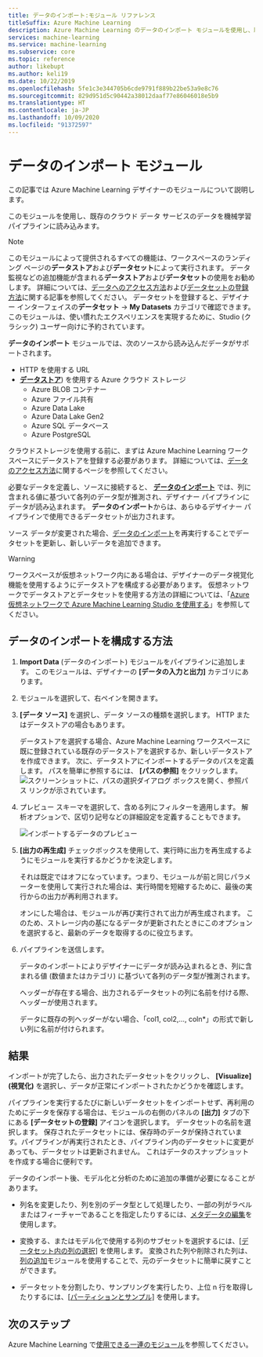 ```yaml
---
title: データのインポート:モジュール リファレンス
titleSuffix: Azure Machine Learning
description: Azure Machine Learning のデータのインポート モジュールを使用し、既存のクラウド データ サービスのデータを機械学習パイプラインに読み込む方法を学習します。
services: machine-learning
ms.service: machine-learning
ms.subservice: core
ms.topic: reference
author: likebupt
ms.author: keli19
ms.date: 10/22/2019
ms.openlocfilehash: 5fe1c3e344705b6cde9791f889b22be53a9e8c76
ms.sourcegitcommit: 829d951d5c90442a38012daaf77e86046018e5b9
ms.translationtype: HT
ms.contentlocale: ja-JP
ms.lasthandoff: 10/09/2020
ms.locfileid: "91372597"
---
```

# <a name="import-data-module"></a>データのインポート モジュール

この記事では Azure Machine Learning デザイナーのモジュールについて説明します。

このモジュールを使用し、既存のクラウド データ サービスのデータを機械学習パイプラインに読み込みます。 

> [!Note]
> このモジュールによって提供されるすべての機能は、ワークスペースのランディング ページの**データストア**および**データセット**によって実行されます。 データ監視などの追加機能が含まれる**データストア**および**データセット**の使用をお勧めします。 詳細については、[データへのアクセス方法](../how-to-access-data.md)および[データセットの登録方法](../how-to-create-register-datasets.md)に関する記事を参照してください。
> データセットを登録すると、デザイナー インターフェイスの**データセット** -> **My Datasets** カテゴリで確認できます。 このモジュールは、使い慣れたエクスペリエンスを実現するために、Studio (クラシック) ユーザー向けに予約されています。 
>

**データのインポート** モジュールでは、次のソースから読み込んだデータがサポートされます。

- HTTP を使用する URL
- [**データストア**](../how-to-access-data.md)) を使用する Azure クラウド ストレージ
    - Azure BLOB コンテナー
    - Azure ファイル共有
    - Azure Data Lake
    - Azure Data Lake Gen2
    - Azure SQL データベース
    - Azure PostgreSQL    

クラウドストレージを使用する前に、まずは Azure Machine Learning ワークスペースにデータストアを登録する必要があります。 詳細については、[データのアクセス方法](../how-to-access-data.md)に関するページを参照してください。 

必要なデータを定義し、ソースに接続すると、 **[データのインポート](./import-data.md)** では、列に含まれる値に基づいて各列のデータ型が推測され、デザイナー パイプラインにデータが読み込まれます。 **データのインポート**からは、あらゆるデザイナー パイプラインで使用できるデータセットが出力されます。

ソース データが変更された場合、[データのインポート](./import-data.md)を再実行することでデータセットを更新し、新しいデータを追加できます。

> [!WARNING]
> ワークスペースが仮想ネットワーク内にある場合は、デザイナーのデータ視覚化機能を使用するようにデータストアを構成する必要があります。 仮想ネットワークでデータストアとデータセットを使用する方法の詳細については、「[Azure 仮想ネットワークで Azure Machine Learning Studio を使用する](../how-to-enable-studio-virtual-network.md)」を参照してください。


## <a name="how-to-configure-import-data"></a>データのインポートを構成する方法

1. **Import Data** (データのインポート) モジュールをパイプラインに追加します。 このモジュールは、デザイナーの **[データの入力と出力]** カテゴリにあります。

1. モジュールを選択して、右ペインを開きます。

1. **[データ ソース]** を選択し、データ ソースの種類を選択します。 HTTP またはデータストアの場合もあります。

    データストアを選択する場合、Azure Machine Learning ワークスペースに既に登録されている既存のデータストアを選択するか、新しいデータストアを作成できます。 次に、データストアにインポートするデータのパスを定義します。 パスを簡単に参照するには、 **[パスの参照]** をクリックします。![スクリーンショットに、パスの選択ダイアログ ボックスを開く、参照パス リンクが示されています。](media/module/import-data-path.png)

1. プレビュー スキーマを選択して、含める列にフィルターを適用します。 解析オプションで、区切り記号などの詳細設定を定義することもできます。

    ![インポートするデータのプレビュー](media/module/import-data.png)

1. **[出力の再生成]** チェックボックスを使用して、実行時に出力を再生成するようにモジュールを実行するかどうかを決定します。 

    それは既定ではオフになっています。つまり、モジュールが前と同じパラメーターを使用して実行された場合は、実行時間を短縮するために、最後の実行からの出力が再利用されます。 

    オンにした場合は、モジュールが再び実行されて出力が再生成されます。 このため、ストレージ内の基になるデータが更新されたときにこのオプションを選択すると、最新のデータを取得するのに役立ちます。


1. パイプラインを送信します。

    データのインポートによりデザイナーにデータが読み込まれるとき、列に含まれる値 (数値またはカテゴリ) に基づいて各列のデータ型が推測されます。

    ヘッダーが存在する場合、出力されるデータセットの列に名前を付ける際、ヘッダーが使用されます。

    データに既存の列ヘッダーがない場合、「col1, col2,…, coln*」の形式で新しい列に名前が付けられます。

## <a name="results"></a>結果

インポートが完了したら、出力されたデータセットをクリックし、 **[Visualize]\(視覚化\)** を選択し、データが正常にインポートされたかどうかを確認します。

パイプラインを実行するたびに新しいデータセットをインポートせず、再利用のためにデータを保存する場合は、モジュールの右側のパネルの **[出力]** タブの下にある **[データセットの登録]** アイコンを選択します。 データセットの名前を選択します。 保存されたデータセットには、保存時のデータが保持されています。パイプラインが再実行されたとき、パイプライン内のデータセットに変更があっても、データセットは更新されません。 これはデータのスナップショットを作成する場合に便利です。

データのインポート後、モデル化と分析のために追加の準備が必要になることがあります。

- 列名を変更したり、列を別のデータ型として処理したり、一部の列がラベルまたはフィーチャーであることを指定したりするには、[メタデータの編集](./edit-metadata.md)を使用します。

- 変換する、またはモデル化で使用する列のサブセットを選択するには、[[データセット内の列の選択]](./select-columns-in-dataset.md) を使用します。 変換された列や削除された列は、[列の追加](./add-columns.md)モジュールを使用することで、元のデータセットに簡単に戻すことができます。  

- データセットを分割したり、サンプリングを実行したり、上位 n 行を取得したりするには、[[パーティションとサンプル]](./partition-and-sample.md) を使用します。

## <a name="next-steps"></a>次のステップ

Azure Machine Learning で[使用できる一連のモジュール](module-reference.md)を参照してください。 
